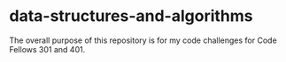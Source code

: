 # data-structures-and-algorithms

The overall purpose of this repository is for my code challenges for Code Fellows 301 and 401.

